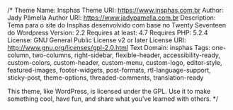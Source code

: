 /*
Theme Name: Insphas
Theme URI: https://www.insphas.com.br
Author: Jady Pâmella
Author URI: https://www.jadypamella.com.br
Description: Tema para o site do Insphas desenvolvido com base no Twenty Seventeen do Wordpress
Version: 2.2
Requires at least: 4.7
Requires PHP: 5.2.4
License: GNU General Public License v2 or later
License URI: http://www.gnu.org/licenses/gpl-2.0.html
Text Domain: insphas
Tags: one-column, two-columns, right-sidebar, flexible-header, accessibility-ready, custom-colors, custom-header, custom-menu, custom-logo, editor-style, featured-images, footer-widgets, post-formats, rtl-language-support, sticky-post, theme-options, threaded-comments, translation-ready

This theme, like WordPress, is licensed under the GPL.
Use it to make something cool, have fun, and share what you've learned with others.
*/
